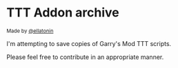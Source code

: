 # TTT Addon archive
<sub>Made by [@ellatonin](https://github.com/ellatonin)</sub>

I'm attempting to save copies of Garry's Mod TTT scripts.

Please feel free to contribute in an appropriate manner.
